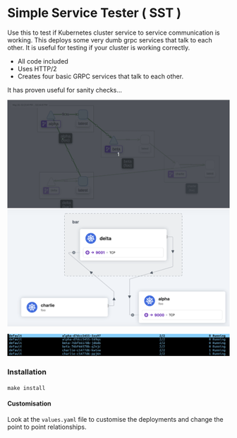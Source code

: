 # Simple Service Tester ( SST )

Use this to test if Kubernetes cluster service to service communication is working. This deploys some very dumb grpc services that talk to each other. It is useful for testing if your cluster is working correctly.

- All code included
- Uses HTTP/2
- Creates four basic GRPC services that talk to each other.

It has proven useful for sanity checks...

<img src="images/tour.gif" width="600px;"/>


<img src="images/5.png" width="600px;"/>


![](images/3.png)

### Installation

`make install`

#### Customisation

Look at the `values.yaml` file to customise the deployments and change the point to point relationships.
